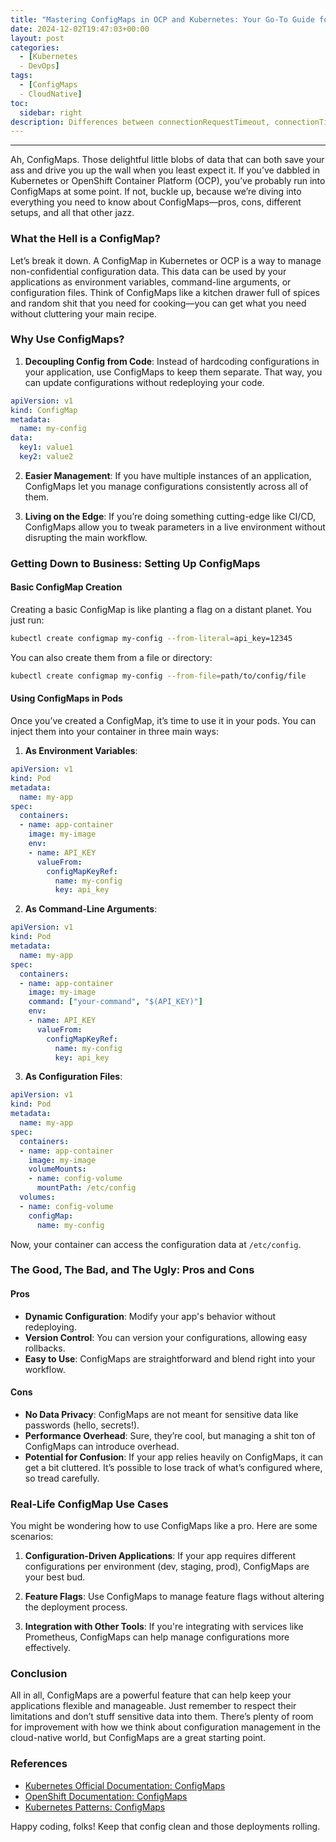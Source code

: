 ```yaml
---
title: "Mastering ConfigMaps in OCP and Kubernetes: Your Go-To Guide for Setup and Use"
date: 2024-12-02T19:47:03+00:00
layout: post
categories:
  - [Kubernetes
  - DevOps]
tags:
  - [ConfigMaps
  - CloudNative]
toc:
  sidebar: right
description: Differences between connectionRequestTimeout, connectionTimeout, and socketTimeout in networking. Learn how these parameters influence connection establishment, pool management, and data transmission in HTTP client libraries.
---
```

---

Ah, ConfigMaps. Those delightful little blobs of data that can both save your ass and drive you up the wall when you least expect it. If you’ve dabbled in Kubernetes or OpenShift Container Platform (OCP), you’ve probably run into ConfigMaps at some point. If not, buckle up, because we’re diving into everything you need to know about ConfigMaps—pros, cons, different setups, and all that other jazz.

### What the Hell is a ConfigMap?

Let’s break it down. A ConfigMap in Kubernetes or OCP is a way to manage non-confidential configuration data. This data can be used by your applications as environment variables, command-line arguments, or configuration files. Think of ConfigMaps like a kitchen drawer full of spices and random shit that you need for cooking—you can get what you need without cluttering your main recipe.

### Why Use ConfigMaps?

1. **Decoupling Config from Code**: Instead of hardcoding configurations in your application, use ConfigMaps to keep them separate. That way, you can update configurations without redeploying your code.
   
```yaml
apiVersion: v1
kind: ConfigMap
metadata:
  name: my-config
data:
  key1: value1
  key2: value2
```

2. **Easier Management**: If you have multiple instances of an application, ConfigMaps let you manage configurations consistently across all of them.

3. **Living on the Edge**: If you’re doing something cutting-edge like CI/CD, ConfigMaps allow you to tweak parameters in a live environment without disrupting the main workflow.

### Getting Down to Business: Setting Up ConfigMaps

#### Basic ConfigMap Creation

Creating a basic ConfigMap is like planting a flag on a distant planet. You just run:

```bash
kubectl create configmap my-config --from-literal=api_key=12345
```

You can also create them from a file or directory:

```bash
kubectl create configmap my-config --from-file=path/to/config/file
```

#### Using ConfigMaps in Pods

Once you’ve created a ConfigMap, it’s time to use it in your pods. You can inject them into your container in three main ways:

1. **As Environment Variables**:
   
```yaml
apiVersion: v1
kind: Pod
metadata:
  name: my-app
spec:
  containers:
  - name: app-container
    image: my-image
    env:
    - name: API_KEY
      valueFrom:
        configMapKeyRef:
          name: my-config
          key: api_key
```

2. **As Command-Line Arguments**:

```yaml
apiVersion: v1
kind: Pod
metadata:
  name: my-app
spec:
  containers:
  - name: app-container
    image: my-image
    command: ["your-command", "$(API_KEY)"]
    env:
    - name: API_KEY
      valueFrom:
        configMapKeyRef:
          name: my-config
          key: api_key
```

3. **As Configuration Files**:

```yaml
apiVersion: v1
kind: Pod
metadata:
  name: my-app
spec:
  containers:
  - name: app-container
    image: my-image
    volumeMounts:
    - name: config-volume
      mountPath: /etc/config
  volumes:
  - name: config-volume
    configMap:
      name: my-config
```

Now, your container can access the configuration data at `/etc/config`.

### The Good, The Bad, and The Ugly: Pros and Cons

#### Pros

- **Dynamic Configuration**: Modify your app's behavior without redeploying.
- **Version Control**: You can version your configurations, allowing easy rollbacks.
- **Easy to Use**: ConfigMaps are straightforward and blend right into your workflow.

#### Cons

- **No Data Privacy**: ConfigMaps are not meant for sensitive data like passwords (hello, secrets!).
- **Performance Overhead**: Sure, they’re cool, but managing a shit ton of ConfigMaps can introduce overhead.
- **Potential for Confusion**: If your app relies heavily on ConfigMaps, it can get a bit cluttered. It’s possible to lose track of what’s configured where, so tread carefully.

### Real-Life ConfigMap Use Cases

You might be wondering how to use ConfigMaps like a pro. Here are some scenarios:

1. **Configuration-Driven Applications**: If your app requires different configurations per environment (dev, staging, prod), ConfigMaps are your best bud.
  
2. **Feature Flags**: Use ConfigMaps to manage feature flags without altering the deployment process.

3. **Integration with Other Tools**: If you're integrating with services like Prometheus, ConfigMaps can help manage configurations more effectively.

### Conclusion

All in all, ConfigMaps are a powerful feature that can help keep your applications flexible and manageable. Just remember to respect their limitations and don’t stuff sensitive data into them. There’s plenty of room for improvement with how we think about configuration management in the cloud-native world, but ConfigMaps are a great starting point.

### References

- [Kubernetes Official Documentation: ConfigMaps](https://kubernetes.io/docs/tasks/configure-pod-container/configure-pod-configmap/)
- [OpenShift Documentation: ConfigMaps](https://docs.openshift.com/container-platform/latest/dev_guide/configmaps.html)
- [Kubernetes Patterns: ConfigMaps](https://learnk8s.io/kubernetes-patterns-configmaps)

Happy coding, folks! Keep that config clean and those deployments rolling.
